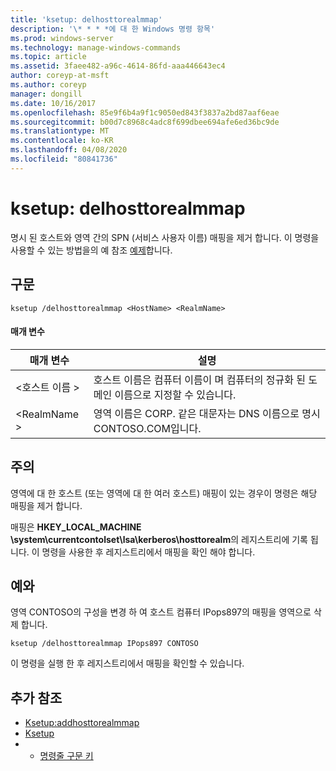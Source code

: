 ```yaml
---
title: 'ksetup: delhosttorealmmap'
description: '\* * * *에 대 한 Windows 명령 항목'
ms.prod: windows-server
ms.technology: manage-windows-commands
ms.topic: article
ms.assetid: 3faee482-a96c-4614-86fd-aaa446643ec4
author: coreyp-at-msft
ms.author: coreyp
manager: dongill
ms.date: 10/16/2017
ms.openlocfilehash: 85e9f6b4a9f1c9050ed843f3837a2bd87aaf6eae
ms.sourcegitcommit: b00d7c8968c4adc8f699dbee694afe6ed36bc9de
ms.translationtype: MT
ms.contentlocale: ko-KR
ms.lasthandoff: 04/08/2020
ms.locfileid: "80841736"
---
```

# <a name="ksetupdelhosttorealmmap"></a>ksetup: delhosttorealmmap



명시 된 호스트와 영역 간의 SPN (서비스 사용자 이름) 매핑을 제거 합니다. 이 명령을 사용할 수 있는 방법을의 예 참조 [예제](#BKMK_Examples)합니다.

## <a name="syntax"></a>구문

```
ksetup /delhosttorealmmap <HostName> <RealmName>
```

#### <a name="parameters"></a>매개 변수

|매개 변수|설명|
|---------|-----------|
|\<호스트 이름 >|호스트 이름은 컴퓨터 이름이 며 컴퓨터의 정규화 된 도메인 이름으로 지정할 수 있습니다.|
|\<RealmName >|영역 이름은 CORP. 같은 대문자는 DNS 이름으로 명시 CONTOSO.COM입니다.|

## <a name="remarks"></a>주의

영역에 대 한 호스트 (또는 영역에 대 한 여러 호스트) 매핑이 있는 경우이 명령은 해당 매핑을 제거 합니다.

매핑은 **HKEY_LOCAL_MACHINE \system\currentcontolset\lsa\kerberos\hosttorealm**의 레지스트리에 기록 됩니다. 이 명령을 사용한 후 레지스트리에서 매핑을 확인 해야 합니다.

## <a name="examples"></a><a name=BKMK_Examples></a>예와

영역 CONTOSO의 구성을 변경 하 여 호스트 컴퓨터 IPops897의 매핑을 영역으로 삭제 합니다.
```
ksetup /delhosttorealmmap IPops897 CONTOSO
```
이 명령을 실행 한 후 레지스트리에서 매핑을 확인할 수 있습니다.

## <a name="additional-references"></a>추가 참조

-   [Ksetup:addhosttorealmmap](ksetup-addhosttorealmmap.md)
-   [Ksetup](ksetup.md)
-   - [명령줄 구문 키](command-line-syntax-key.md)